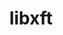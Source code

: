 ---
title: "libxft"
layout: cache
categories: [package, develop]
meta: {"compilers": ["gcc@11.4.0"], "num_specs": 32, "num_specs_by_stack": {"e4s": 16, "hep": 16, "root": 32}, "oss": ["ubuntu22.04"], "platforms": ["linux"], "stacks": ["e4s", "hep", "root"], "targets": ["x86_64_v3"], "versions": ["2.3.8"]}
spec_details: [{"compiler": "gcc@11.4.0", "hash": "2crbk2ampsrufgelhswlid7rqebm62zn", "os": "ubuntu22.04", "platform": "linux", "size": "-", "stacks": ["e4s", "root"], "target": "x86_64_v3", "variants": ["build_system=autotools"], "versions": ["2.3.8"]}, {"compiler": "gcc@11.4.0", "hash": "4iyl5qhddnhromy5ug2w5wlqjaoozlst", "os": "ubuntu22.04", "platform": "linux", "size": "-", "stacks": ["e4s", "root"], "target": "x86_64_v3", "variants": ["build_system=autotools"], "versions": ["2.3.8"]}, {"compiler": "gcc@11.4.0", "hash": "5c3dfu3ustw7wwzgxjccpcwf7udyeett", "os": "ubuntu22.04", "platform": "linux", "size": "-", "stacks": ["e4s", "root"], "target": "x86_64_v3", "variants": ["build_system=autotools"], "versions": ["2.3.8"]}, {"compiler": "gcc@11.4.0", "hash": "5kiitne4gbwwutqnqzvjvgxw76fq63xv", "os": "ubuntu22.04", "platform": "linux", "size": "-", "stacks": ["hep", "root"], "target": "x86_64_v3", "variants": ["build_system=autotools"], "versions": ["2.3.8"]}, {"compiler": "gcc@11.4.0", "hash": "7alpggchbaircuigzzqht6acvalus7in", "os": "ubuntu22.04", "platform": "linux", "size": "-", "stacks": ["hep", "root"], "target": "x86_64_v3", "variants": ["build_system=autotools"], "versions": ["2.3.8"]}, {"compiler": "gcc@11.4.0", "hash": "bf3gralhmaxxkin4ckeintyabhwkkx4a", "os": "ubuntu22.04", "platform": "linux", "size": "-", "stacks": ["e4s", "root"], "target": "x86_64_v3", "variants": ["build_system=autotools"], "versions": ["2.3.8"]}, {"compiler": "gcc@11.4.0", "hash": "c47pwtutkyblputv6zz6xqaghlgrj4sq", "os": "ubuntu22.04", "platform": "linux", "size": "-", "stacks": ["hep", "root"], "target": "x86_64_v3", "variants": ["build_system=autotools"], "versions": ["2.3.8"]}, {"compiler": "gcc@11.4.0", "hash": "ckmbji35bzbziiqk2i77doqukdkhpkmp", "os": "ubuntu22.04", "platform": "linux", "size": "-", "stacks": ["e4s", "root"], "target": "x86_64_v3", "variants": ["build_system=autotools"], "versions": ["2.3.8"]}, {"compiler": "gcc@11.4.0", "hash": "dmppz4ecqhtsozciimz6amuu5xitctkz", "os": "ubuntu22.04", "platform": "linux", "size": "-", "stacks": ["e4s", "root"], "target": "x86_64_v3", "variants": ["build_system=autotools"], "versions": ["2.3.8"]}, {"compiler": "gcc@11.4.0", "hash": "dmyjrfixwnwupc5ed6we65kpbf5pifkl", "os": "ubuntu22.04", "platform": "linux", "size": "-", "stacks": ["hep", "root"], "target": "x86_64_v3", "variants": ["build_system=autotools"], "versions": ["2.3.8"]}, {"compiler": "gcc@11.4.0", "hash": "e7a36zftz4gee27nrjlri7ruzl5wrfgu", "os": "ubuntu22.04", "platform": "linux", "size": "-", "stacks": ["hep", "root"], "target": "x86_64_v3", "variants": ["build_system=autotools"], "versions": ["2.3.8"]}, {"compiler": "gcc@11.4.0", "hash": "egowyp3z6jz4levjgfiluf7qr656yhqi", "os": "ubuntu22.04", "platform": "linux", "size": "-", "stacks": ["e4s", "root"], "target": "x86_64_v3", "variants": ["build_system=autotools"], "versions": ["2.3.8"]}, {"compiler": "gcc@11.4.0", "hash": "g5725c2wsdw7vlvy5jcjorppzfej4m6t", "os": "ubuntu22.04", "platform": "linux", "size": "-", "stacks": ["hep", "root"], "target": "x86_64_v3", "variants": ["build_system=autotools"], "versions": ["2.3.8"]}, {"compiler": "gcc@11.4.0", "hash": "g6ciq3yku5xqdvjwul2q72w3b5e5ojsr", "os": "ubuntu22.04", "platform": "linux", "size": "-", "stacks": ["e4s", "root"], "target": "x86_64_v3", "variants": ["build_system=autotools"], "versions": ["2.3.8"]}, {"compiler": "gcc@11.4.0", "hash": "geu6cy6nc3n4htbfgcjc64m4cd376ior", "os": "ubuntu22.04", "platform": "linux", "size": "-", "stacks": ["e4s", "root"], "target": "x86_64_v3", "variants": ["build_system=autotools"], "versions": ["2.3.8"]}, {"compiler": "gcc@11.4.0", "hash": "hovxauciwxdwtskhebtqph2qetpy4e76", "os": "ubuntu22.04", "platform": "linux", "size": "-", "stacks": ["hep", "root"], "target": "x86_64_v3", "variants": ["build_system=autotools"], "versions": ["2.3.8"]}, {"compiler": "gcc@11.4.0", "hash": "j7vzqxibvhgdyt3vhvl274c2hk3r5jgi", "os": "ubuntu22.04", "platform": "linux", "size": "-", "stacks": ["e4s", "root"], "target": "x86_64_v3", "variants": ["build_system=autotools"], "versions": ["2.3.8"]}, {"compiler": "gcc@11.4.0", "hash": "ks56rfngzhumd4u6bqq7ubzt6hkqigfr", "os": "ubuntu22.04", "platform": "linux", "size": "-", "stacks": ["hep", "root"], "target": "x86_64_v3", "variants": ["build_system=autotools"], "versions": ["2.3.8"]}, {"compiler": "gcc@11.4.0", "hash": "kvtmggx7nzla7qoy6rt2rg5sk6wpuimk", "os": "ubuntu22.04", "platform": "linux", "size": "-", "stacks": ["e4s", "root"], "target": "x86_64_v3", "variants": ["build_system=autotools"], "versions": ["2.3.8"]}, {"compiler": "gcc@11.4.0", "hash": "ky5dze5a3jyu3o6utx7zuq2wllrkkezz", "os": "ubuntu22.04", "platform": "linux", "size": "-", "stacks": ["hep", "root"], "target": "x86_64_v3", "variants": ["build_system=autotools"], "versions": ["2.3.8"]}, {"compiler": "gcc@11.4.0", "hash": "mhfo2inmcj4x5f4sn42devtaeyqjviww", "os": "ubuntu22.04", "platform": "linux", "size": "-", "stacks": ["e4s", "root"], "target": "x86_64_v3", "variants": ["build_system=autotools"], "versions": ["2.3.8"]}, {"compiler": "gcc@11.4.0", "hash": "njun6erucnpcydoaaq5vgcj2ezgogzrj", "os": "ubuntu22.04", "platform": "linux", "size": "-", "stacks": ["hep", "root"], "target": "x86_64_v3", "variants": ["build_system=autotools"], "versions": ["2.3.8"]}, {"compiler": "gcc@11.4.0", "hash": "nz47muuqa5f2r73c2hgnzwbdzjy4cjzt", "os": "ubuntu22.04", "platform": "linux", "size": "-", "stacks": ["hep", "root"], "target": "x86_64_v3", "variants": ["build_system=autotools"], "versions": ["2.3.8"]}, {"compiler": "gcc@11.4.0", "hash": "p6rj2xlqd4k2v7egxwc27tf3cxtz7jrv", "os": "ubuntu22.04", "platform": "linux", "size": "-", "stacks": ["hep", "root"], "target": "x86_64_v3", "variants": ["build_system=autotools"], "versions": ["2.3.8"]}, {"compiler": "gcc@11.4.0", "hash": "pajf7y3ev75j3woqqo2aboqqgob4uqur", "os": "ubuntu22.04", "platform": "linux", "size": "-", "stacks": ["e4s", "root"], "target": "x86_64_v3", "variants": ["build_system=autotools"], "versions": ["2.3.8"]}, {"compiler": "gcc@11.4.0", "hash": "pearstaov2wzxwono2pwpuqu52b6h3sk", "os": "ubuntu22.04", "platform": "linux", "size": "-", "stacks": ["e4s", "root"], "target": "x86_64_v3", "variants": ["build_system=autotools"], "versions": ["2.3.8"]}, {"compiler": "gcc@11.4.0", "hash": "r62d55sfftzxgqatm4f62l6e4sqxcpd7", "os": "ubuntu22.04", "platform": "linux", "size": "-", "stacks": ["hep", "root"], "target": "x86_64_v3", "variants": ["build_system=autotools"], "versions": ["2.3.8"]}, {"compiler": "gcc@11.4.0", "hash": "sazltfnp46fmfjteluuypy5l2henjshb", "os": "ubuntu22.04", "platform": "linux", "size": "-", "stacks": ["hep", "root"], "target": "x86_64_v3", "variants": ["build_system=autotools"], "versions": ["2.3.8"]}, {"compiler": "gcc@11.4.0", "hash": "scr5aaacvon4f7uvqf5jrdi3h4ml2xjf", "os": "ubuntu22.04", "platform": "linux", "size": "-", "stacks": ["e4s", "root"], "target": "x86_64_v3", "variants": ["build_system=autotools"], "versions": ["2.3.8"]}, {"compiler": "gcc@11.4.0", "hash": "srnbkdj3do2bkxpvcagji77ika64owig", "os": "ubuntu22.04", "platform": "linux", "size": "-", "stacks": ["hep", "root"], "target": "x86_64_v3", "variants": ["build_system=autotools"], "versions": ["2.3.8"]}, {"compiler": "gcc@11.4.0", "hash": "voqllai7evw6gt6mguyxjza3us237psx", "os": "ubuntu22.04", "platform": "linux", "size": "-", "stacks": ["e4s", "root"], "target": "x86_64_v3", "variants": ["build_system=autotools"], "versions": ["2.3.8"]}, {"compiler": "gcc@11.4.0", "hash": "xgqloudzg4stztpt4yuqhreg6zp6vx7h", "os": "ubuntu22.04", "platform": "linux", "size": "-", "stacks": ["hep", "root"], "target": "x86_64_v3", "variants": ["build_system=autotools"], "versions": ["2.3.8"]}]
---